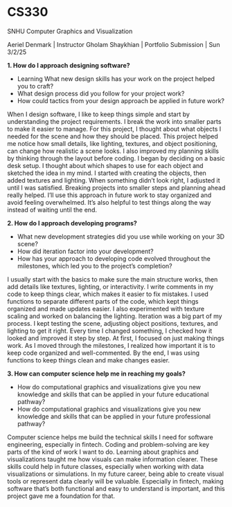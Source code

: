 # CS330
SNHU Computer Graphics and Visualization

Aeriel Denmark | Instructor Gholam Shaykhian | Portfolio Submission | Sun 3/2/25

**1. How do I approach designing software?**
- Learning What new design skills has your work on the project helped you to craft?
- What design process did you follow for your project work?
- How could tactics from your design approach be applied in future work?

When I design software, I like to keep things simple and start by understanding the project requirements. I break the work into smaller parts to make it easier to manage. For this project, I thought about what objects I needed for the scene and how they should be placed. This project helped me notice how small details, like lighting, textures, and object positioning, can change how realistic a scene looks. I also improved my planning skills by thinking through the layout before coding. I began by deciding on a basic desk setup. I thought about which shapes to use for each object and sketched the idea in my mind. I started with creating the objects, then added textures and lighting. When something didn’t look right, I adjusted it until I was satisfied. Breaking projects into smaller steps and planning ahead really helped. I’ll use this approach in future work to stay organized and avoid feeling overwhelmed. It’s also helpful to test things along the way instead of waiting until the end.

**2. How do I approach developing programs?**
- What new development strategies did you use while working on your 3D scene?
- How did iteration factor into your development?
- How has your approach to developing code evolved throughout the milestones, which led you to the project’s completion?

I usually start with the basics to make sure the main structure works, then add details like textures, lighting, or interactivity. I write comments in my code to keep things clear, which makes it easier to fix mistakes. I used functions to separate different parts of the code, which kept things organized and made updates easier. I also experimented with texture scaling and worked on balancing the lighting. Iteration was a big part of my process. I kept testing the scene, adjusting object positions, textures, and lighting to get it right. Every time I changed something, I checked how it looked and improved it step by step. At first, I focused on just making things work. As I moved through the milestones, I realized how important it is to keep code organized and well-commented. By the end, I was using functions to keep things clean and make changes easier.

**3. How can computer science help me in reaching my goals?**
- How do computational graphics and visualizations give you new knowledge and skills that can be applied in your future educational pathway?
- How do computational graphics and visualizations give you new knowledge and skills that can be applied in your future professional pathway?

Computer science helps me build the technical skills I need for software engineering, especially in fintech. Coding and problem-solving are key parts of the kind of work I want to do. Learning about graphics and visualizations taught me how visuals can make information clearer. These skills could help in future classes, especially when working with data visualizations or simulations. In my future career, being able to create visual tools or represent data clearly will be valuable. Especially in fintech, making software that’s both functional and easy to understand is important, and this project gave me a foundation for that.

